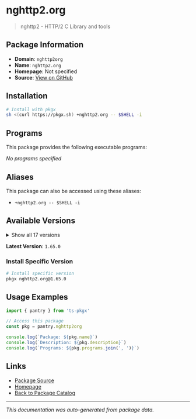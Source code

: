 # nghttp2.org

> nghttp2 - HTTP/2 C Library and tools

## Package Information

- **Domain**: `nghttp2org`
- **Name**: `nghttp2.org`
- **Homepage**: Not specified
- **Source**: [View on GitHub](https://github.com/pkgxdev/pantry/tree/main/projects/nghttp2.org/package.yml)

## Installation

```bash
# Install with pkgx
sh <(curl https://pkgx.sh) +nghttp2.org -- $SHELL -i
```

## Programs

This package provides the following executable programs:

*No programs specified*

## Aliases

This package can also be accessed using these aliases:

- `+nghttp2.org -- $SHELL -i`

## Available Versions

<details>
<summary>Show all 17 versions</summary>

- `1.65.0`, `1.64.0`, `1.63.0`, `1.62.1`, `1.62.0`
- `1.61.0`, `1.60.0`, `1.59.0`, `1.58.0`, `1.57.0`
- `1.56.0`, `1.55.1`, `1.55.0`, `1.54.0`, `1.53.0`
- `1.52.0`, `1.51.0`

</details>

**Latest Version**: `1.65.0`

### Install Specific Version

```bash
# Install specific version
pkgx nghttp2.org@1.65.0
```

## Usage Examples

```typescript
import { pantry } from 'ts-pkgx'

// Access this package
const pkg = pantry.nghttp2org

console.log(`Package: ${pkg.name}`)
console.log(`Description: ${pkg.description}`)
console.log(`Programs: ${pkg.programs.join(', ')}`)
```

## Links

- [Package Source](https://github.com/pkgxdev/pantry/tree/main/projects/nghttp2.org/package.yml)
- [Homepage](#)
- [Back to Package Catalog](../package-catalog.md)

---

*This documentation was auto-generated from package data.*
